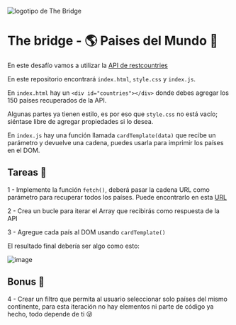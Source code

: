 ![logotipo de The Bridge](https://user-images.githubusercontent.com/27650532/77754601-e8365180-702b-11ea-8bed-5bc14a43f869.png "logotipo de The Bridge")

# The bridge - 🌎 Paises del Mundo 🚀

En este desafío vamos a utilizar la [API de restcountries](https://restcountries.com/)

En este repositorio encontrará `index.html`, `style.css` y `index.js`.

En `index.html` hay un `<div id="countries"></div>` donde debes agregar los 150 países recuperados de la API.

Algunas partes ya tienen estilo, es por eso que `style.css` no está vacío; siéntase libre de agregar propiedades si lo desea.

En `index.js` hay una función llamada `cardTemplate(data)` que recibe un parámetro y devuelve una cadena, puedes usarla para imprimir los países en el DOM.

## Tareas 📝

1 - Implemente la función `fetch()`, deberá pasar la cadena URL como parámetro para recuperar todos los países. Puede encontrarlo en esta [URL](https://restcountries.com/#endpoints-all)

2 - Crea un bucle para iterar el Array que recibirás como respuesta de la API

3 - Agregue cada país al DOM usando `cardTemplate()`

El resultado final debería ser algo como esto:

![image](https://github.com/TheBridge-FullStackDeveloper/restcountries-api/assets/33903092/ce52b8be-42f0-416d-883d-9729be19f32e)

## Bonus 🎁

4 - Crear un filtro que permita al usuario seleccionar solo países del mismo continente, para esta iteración no hay elementos ni parte de código ya hecho, todo depende de ti 😜
